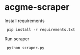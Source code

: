 # acgme-scraper

Install requirements

` pip install -r requirements.txt`

Run scraper

` python scraper.py`
